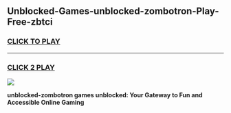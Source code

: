 
## Unblocked-Games-unblocked-zombotron-Play-Free-zbtci
<h3>
<a href="https://premium76.site?title=unblocked-zombotron&ref=12A">CLICK TO PLAY</a></h3>
<hr>

<h3>
<a href="https://premium76.site?title=unblocked-zombotron&ref=12A">CLICK 2 PLAY</a>
  
</h3>

<a href="https://premium76.site?title=unblocked-zombotron&ref=12A"><img src="https://clearcache.store/games.png"></a>


**unblocked-zombotron games unblocked: Your Gateway to Fun and Accessible Online Gaming**
